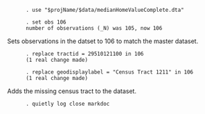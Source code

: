           . use "$projName/$data/medianHomeValueComplete.dta"

          . set obs 106
          number of observations (_N) was 105, now 106

Sets observations in the datset to 106 to match the master dataset.

          . replace tractid = 29510121100 in 106
          (1 real change made)

          . replace geodisplaylabel = "Census Tract 1211" in 106
          (1 real change made)

Adds the missing census tract to the dataset.

          . quietly log close markdoc
